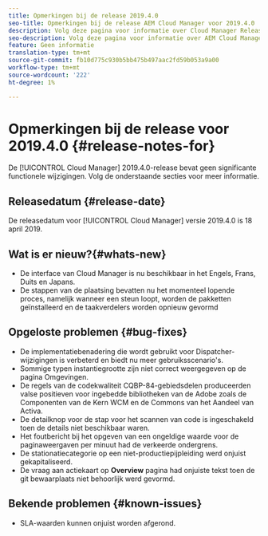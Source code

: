 ```yaml
---
title: Opmerkingen bij de release 2019.4.0
seo-title: Opmerkingen bij de release AEM Cloud Manager voor 2019.4.0
description: Volg deze pagina voor informatie over Cloud Manager Release 2019.4.0.
seo-description: Volg deze pagina voor informatie over AEM Cloud Manager Release 2019.4.0.
feature: Geen informatie
translation-type: tm+mt
source-git-commit: fb10d775c930b5bb475b497aac2fd59b053a9a00
workflow-type: tm+mt
source-wordcount: '222'
ht-degree: 1%

---
```



# Opmerkingen bij de release voor 2019.4.0 {#release-notes-for}

De [!UICONTROL Cloud Manager] 2019.4.0-release bevat geen significante functionele wijzigingen. Volg de onderstaande secties voor meer informatie.

## Releasedatum {#release-date}

De releasedatum voor [!UICONTROL Cloud Manager] versie 2019.4.0 is 18 april 2019.

## Wat is er nieuw?{#whats-new}

* De interface van Cloud Manager is nu beschikbaar in het Engels, Frans, Duits en Japans.
* De stappen van de plaatsing bevatten nu het momenteel lopende proces, namelijk wanneer een steun loopt, worden de pakketten geïnstalleerd en de taakverdelers worden opnieuw gevormd

## Opgeloste problemen {#bug-fixes}

* De implementatiebenadering die wordt gebruikt voor Dispatcher-wijzigingen is verbeterd en biedt nu meer gebruiksscenario&#39;s.
* Sommige typen instantiegrootte zijn niet correct weergegeven op de pagina Omgevingen.
* De regels van de codekwaliteit CQBP-84-gebiedsdelen produceerden valse positieven voor ingebedde bibliotheken van de Adobe zoals de Componenten van de Kern WCM en de Commons van het Aandeel van Activa.
* De detailknop voor de stap voor het scannen van code is ingeschakeld toen de details niet beschikbaar waren.
* Het foutbericht bij het opgeven van een ongeldige waarde voor de paginaweergaven per minuut had de verkeerde ondergrens.
* De stationatiecategorie op een niet-productiepijpleiding werd onjuist gekapitaliseerd.
* De vraag aan actiekaart op **Overview** pagina had onjuiste tekst toen de git bewaarplaats niet behoorlijk werd gevormd.

## Bekende problemen {#known-issues}

* SLA-waarden kunnen onjuist worden afgerond.
